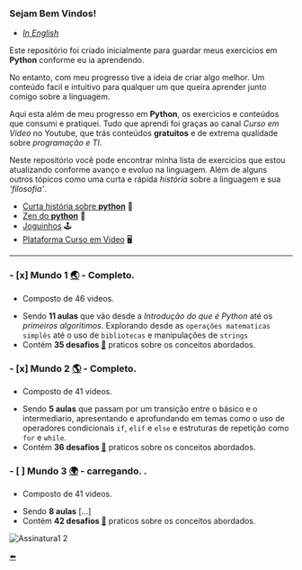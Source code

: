 ### Sejam Bem Vindos!

* [*In English*](https://github.com/duartecgustavo/Python-Progress/blob/master/conteudo/README-EN.md)

Este repositório foi criado inicialmente para guardar meus exercicios em **Python** conforme eu ia aprendendo.

No entanto, com meu progresso tive a ideia de criar algo melhor. Um conteúdo facil e intuitivo para qualquer um que queira aprender junto comigo sobre a linguagem.

Aqui esta além de meu progresso em **Python**, os exercicios e conteúdos que consumi e pratiquei. Tudo que aprendi foi graças ao canal *Curso em Video* no Youtube, que trás conteúdos **gratuitos** e de extrema qualidade sobre *programação e TI*.

Neste repositório você pode encontrar minha lista de exercicios que estou atualizando conforme avanço e evoluo na linguagem. Além de alguns outros tópicos como uma curta e rápida *história* sobre a linguagem e sua *'filosofia'*.

* [Curta história sobre **python**](https://github.com/duartecgustavo/Python-Progress/blob/master/conteudo/short-history-python.md) :open_book:
* [Zen do **python**](https://github.com/duartecgustavo/Python-Progress/blob/master/conteudo/zen-of-python.md)	:snake:
* [Joguinhos](https://github.com/duartecgustavo/Python-Progress/blob/master/conteudo/Joguinhos.md) :joystick:
* [Plataforma Curso em Video](https://www.cursoemvideo.com/) :desktop_computer:	

---

### - [x] Mundo 1 [:earth_asia:](https://github.com/duartecgustavo/Python-Progress/blob/master/conteudo/indice.md) - Completo.
   * Composto de 46 videos.
   - Sendo **11 aulas** que vão desde a *Introdução do que é Python* até os *primeiros algoritimos*. Explorando desde as `operações matematicas simplês` até o uso de
   `bibliotecas` e manipulações de `strings`
   - Contém **35 desafios [:link:](https://github.com/duartecgustavo/Python-Progress/blob/master/desafios/Mundo1-lista-desafios.md)** praticos sobre os conceitos abordados.
   
### - [x] Mundo 2 [:earth_americas:](https://github.com/duartecgustavo/Python-Progress/blob/master/conteudo/indice.md) - Completo.
   *  Composto de 41 videos.
   - Sendo **5 aulas** que passam por um transição entre o básico e o intermediario, apresentando e aprofundando em temas como o uso de
   operadores condicionais `if`, `elif` e `else` e estruturas de repetição como `for` e `while`.
   - Contém **36 desafios [:link:](https://github.com/duartecgustavo/Python-Progress/blob/master/desafios/Mundo2-lista-desafios.md)** praticos sobre os conceitos abordados.

### - [ ] Mundo 3 [:earth_africa:](https://github.com/duartecgustavo/Python-Progress/blob/master/conteudo/indice.md) - carregando. . 
   *  Composto de 41 videos.
   - Sendo **8 aulas** [...]
   - Contém **42 desafios [:link:](https://github.com/duartecgustavo/Python-Progress/blob/master/desafios/Mundo3-lista-desafios.md)** praticos sobre os conceitos abordados.


![Assinatura1 2](https://user-images.githubusercontent.com/65131471/85914617-e9873e00-b815-11ea-8a6d-72f6ffcd8882.png)

[:arrow_left:](https://github.com/duartecgustavo)
